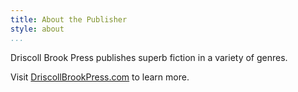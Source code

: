 ```yaml
---
title: About the Publisher
style: about
...
```


Driscoll Brook Press
publishes superb fiction
in a variety of genres.

Visit
[DriscollBrookPress.com](http://DriscollBrookPress.com/)
to learn more.
